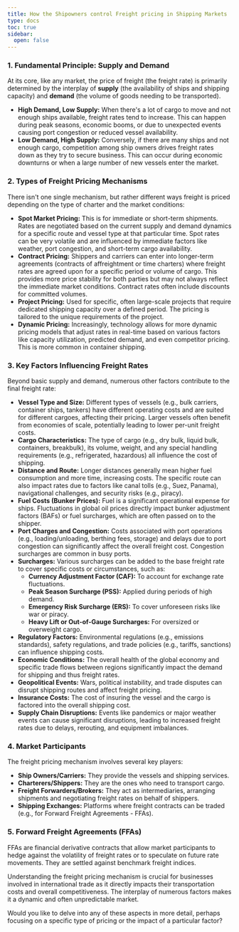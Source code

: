 ```yaml
---
title: How the Shipowners control Freight pricing in Shipping Markets
type: docs
toc: true
sidebar:
  open: false
--- 
```

### 1. Fundamental Principle: Supply and Demand

At its core, like any market, the price of freight (the freight rate) is primarily determined by the interplay of **supply** (the availability of ships and shipping capacity) and **demand** (the volume of goods needing to be transported).

* **High Demand, Low Supply:** When there's a lot of cargo to move and not enough ships available, freight rates tend to increase. This can happen during peak seasons, economic booms, or due to unexpected events causing port congestion or reduced vessel availability.
* **Low Demand, High Supply:** Conversely, if there are many ships and not enough cargo, competition among ship owners drives freight rates down as they try to secure business. This can occur during economic downturns or when a large number of new vessels enter the market.

### 2. Types of Freight Pricing Mechanisms

There isn't one single mechanism, but rather different ways freight is priced depending on the type of charter and the market conditions:

* **Spot Market Pricing:** This is for immediate or short-term shipments. Rates are negotiated based on the current supply and demand dynamics for a specific route and vessel type at that particular time. Spot rates can be very volatile and are influenced by immediate factors like weather, port congestion, and short-term cargo availability.
* **Contract Pricing:** Shippers and carriers can enter into longer-term agreements (contracts of affreightment or time charters) where freight rates are agreed upon for a specific period or volume of cargo. This provides more price stability for both parties but may not always reflect the immediate market conditions. Contract rates often include discounts for committed volumes.
* **Project Pricing:** Used for specific, often large-scale projects that require dedicated shipping capacity over a defined period. The pricing is tailored to the unique requirements of the project.
* **Dynamic Pricing:** Increasingly, technology allows for more dynamic pricing models that adjust rates in real-time based on various factors like capacity utilization, predicted demand, and even competitor pricing. This is more common in container shipping.

### 3. Key Factors Influencing Freight Rates

Beyond basic supply and demand, numerous other factors contribute to the final freight rate:

* **Vessel Type and Size:** Different types of vessels (e.g., bulk carriers, container ships, tankers) have different operating costs and are suited for different cargoes, affecting their pricing. Larger vessels often benefit from economies of scale, potentially leading to lower per-unit freight costs.
* **Cargo Characteristics:** The type of cargo (e.g., dry bulk, liquid bulk, containers, breakbulk), its volume, weight, and any special handling requirements (e.g., refrigerated, hazardous) all influence the cost of shipping.
* **Distance and Route:** Longer distances generally mean higher fuel consumption and more time, increasing costs. The specific route can also impact rates due to factors like canal tolls (e.g., Suez, Panama), navigational challenges, and security risks (e.g., piracy).
* **Fuel Costs (Bunker Prices):** Fuel is a significant operational expense for ships. Fluctuations in global oil prices directly impact bunker adjustment factors (BAFs) or fuel surcharges, which are often passed on to the shipper.
* **Port Charges and Congestion:** Costs associated with port operations (e.g., loading/unloading, berthing fees, storage) and delays due to port congestion can significantly affect the overall freight cost. Congestion surcharges are common in busy ports.
* **Surcharges:** Various surcharges can be added to the base freight rate to cover specific costs or circumstances, such as:
    * **Currency Adjustment Factor (CAF):** To account for exchange rate fluctuations.
    * **Peak Season Surcharge (PSS):** Applied during periods of high demand.
    * **Emergency Risk Surcharge (ERS):** To cover unforeseen risks like war or piracy.
    * **Heavy Lift or Out-of-Gauge Surcharges:** For oversized or overweight cargo.
* **Regulatory Factors:** Environmental regulations (e.g., emissions standards), safety regulations, and trade policies (e.g., tariffs, sanctions) can influence shipping costs.
* **Economic Conditions:** The overall health of the global economy and specific trade flows between regions significantly impact the demand for shipping and thus freight rates.
* **Geopolitical Events:** Wars, political instability, and trade disputes can disrupt shipping routes and affect freight pricing.
* **Insurance Costs:** The cost of insuring the vessel and the cargo is factored into the overall shipping cost.
* **Supply Chain Disruptions:** Events like pandemics or major weather events can cause significant disruptions, leading to increased freight rates due to delays, rerouting, and equipment imbalances.

### 4. Market Participants

The freight pricing mechanism involves several key players:

* **Ship Owners/Carriers:** They provide the vessels and shipping services.
* **Charterers/Shippers:** They are the ones who need to transport cargo.
* **Freight Forwarders/Brokers:** They act as intermediaries, arranging shipments and negotiating freight rates on behalf of shippers.
* **Shipping Exchanges:** Platforms where freight contracts can be traded (e.g., for Forward Freight Agreements - FFAs).

### 5. Forward Freight Agreements (FFAs)

FFAs are financial derivative contracts that allow market participants to hedge against the volatility of freight rates or to speculate on future rate movements. They are settled against benchmark freight indices.

Understanding the freight pricing mechanism is crucial for businesses involved in international trade as it directly impacts their transportation costs and overall competitiveness. The interplay of numerous factors makes it a dynamic and often unpredictable market.

Would you like to delve into any of these aspects in more detail, perhaps focusing on a specific type of pricing or the impact of a particular factor?
